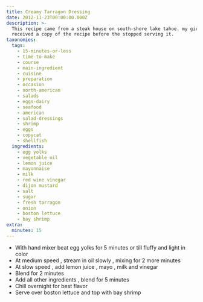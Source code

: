 ```yaml
---
title: Creamy Tarragon Dressing
date: 2012-11-23T00:00:00.000Z
description: >-
  This recipe came from a steak house on south-shore lake tahoe. my girlfriend
  received a copy of the recipe before the stopped serving it.
taxonomies:
  tags:
    - 15-minutes-or-less
    - time-to-make
    - course
    - main-ingredient
    - cuisine
    - preparation
    - occasion
    - north-american
    - salads
    - eggs-dairy
    - seafood
    - american
    - salad-dressings
    - shrimp
    - eggs
    - copycat
    - shellfish
  ingredients:
    - egg yolks
    - vegetable oil
    - lemon juice
    - mayonnaise
    - milk
    - red wine vinegar
    - dijon mustard
    - salt
    - sugar
    - fresh tarragon
    - onion
    - boston lettuce
    - bay shrimp
extra:
  minutes: 15
---
```

 - With hand mixer beat egg yolks for 5 minutes or till fluffy and light in color
 - At medium speed , stream in oil slowly , mixing for 2 more minutes
 - At slow speed , add lemon juice , mayo , milk and vinegar
 - Blend for 2 minutes
 - Add all other ingredients , blend for 5 minutes
 - Chill overnight for best flavor
 - Serve over boston lettuce and top with bay shrimp
